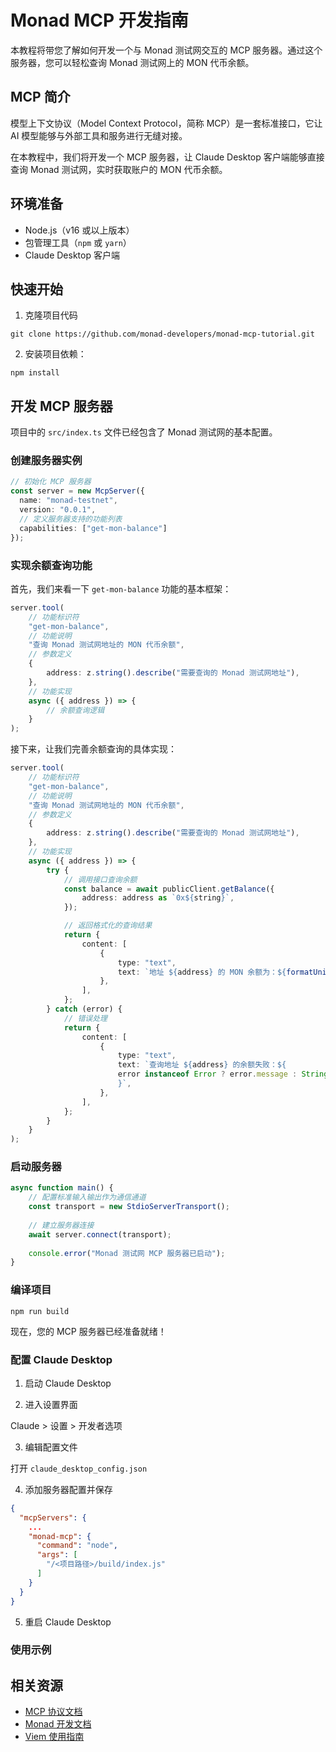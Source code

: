 # Monad MCP 开发指南

本教程将带您了解如何开发一个与 Monad 测试网交互的 MCP 服务器。通过这个服务器，您可以轻松查询 Monad 测试网上的 MON 代币余额。

## MCP 简介

模型上下文协议（Model Context Protocol，简称 MCP）是一套标准接口，它让 AI 模型能够与外部工具和服务进行无缝对接。

在本教程中，我们将开发一个 MCP 服务器，让 Claude Desktop 客户端能够直接查询 Monad 测试网，实时获取账户的 MON 代币余额。

## 环境准备

- Node.js（v16 或以上版本）
- 包管理工具（`npm` 或 `yarn`）
- Claude Desktop 客户端

## 快速开始

1. 克隆项目代码

```shell
git clone https://github.com/monad-developers/monad-mcp-tutorial.git
```

2. 安装项目依赖：

```
npm install
```

## 开发 MCP 服务器

项目中的 `src/index.ts` 文件已经包含了 Monad 测试网的基本配置。

### 创建服务器实例

```ts
// 初始化 MCP 服务器
const server = new McpServer({
  name: "monad-testnet",
  version: "0.0.1",
  // 定义服务器支持的功能列表
  capabilities: ["get-mon-balance"]
});
```

### 实现余额查询功能

首先，我们来看一下 `get-mon-balance` 功能的基本框架：

```ts
server.tool(
    // 功能标识符
    "get-mon-balance",
    // 功能说明
    "查询 Monad 测试网地址的 MON 代币余额",
    // 参数定义
    {
        address: z.string().describe("需要查询的 Monad 测试网地址"),
    },
    // 功能实现
    async ({ address }) => {
        // 余额查询逻辑
    }
);
```

接下来，让我们完善余额查询的具体实现：

```ts
server.tool(
    // 功能标识符
    "get-mon-balance",
    // 功能说明
    "查询 Monad 测试网地址的 MON 代币余额",
    // 参数定义
    {
        address: z.string().describe("需要查询的 Monad 测试网地址"),
    },
    // 功能实现
    async ({ address }) => {
        try {
            // 调用接口查询余额
            const balance = await publicClient.getBalance({
                address: address as `0x${string}`,
            });

            // 返回格式化的查询结果
            return {
                content: [
                    {
                        type: "text",
                        text: `地址 ${address} 的 MON 余额为：${formatUnits(balance, 18)} MON`,
                    },
                ],
            };
        } catch (error) {
            // 错误处理
            return {
                content: [
                    {
                        type: "text",
                        text: `查询地址 ${address} 的余额失败：${
                        error instanceof Error ? error.message : String(error)
                        }`,
                    },
                ],
            };
        }
    }
);
```

### 启动服务器

```ts
async function main() {
    // 配置标准输入输出作为通信通道
    const transport = new StdioServerTransport();
    
    // 建立服务器连接
    await server.connect(transport);
    
    console.error("Monad 测试网 MCP 服务器已启动");
}
```

### 编译项目

```shell
npm run build
```

现在，您的 MCP 服务器已经准备就绪！

### 配置 Claude Desktop

1. 启动 Claude Desktop


2. 进入设置界面

Claude > 设置 > 开发者选项


3. 编辑配置文件

打开 `claude_desktop_config.json` 

4. 添加服务器配置并保存

```json
{
  "mcpServers": {
    ...
    "monad-mcp": {
      "command": "node",
      "args": [
        "/<项目路径>/build/index.js"
      ]
    }
  }
}
```

5. 重启 Claude Desktop

### 使用示例


## 相关资源

- [MCP 协议文档](https://modelcontextprotocol.io/introduction)
- [Monad 开发文档](https://docs.monad.xyz/)
- [Viem 使用指南](https://viem.sh/) 